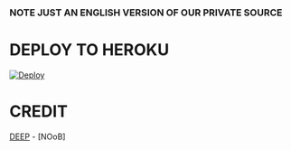 



### NOTE JUST AN ENGLISH VERSION OF OUR PRIVATE SOURCE 



# DEPLOY TO HEROKU 


[![Deploy](https://www.herokucdn.com/deploy/button.svg)](https://heroku.com/deploy?template=https://github.com/Dip-Xd/VCUSERBotT)

# CREDIT

[DEEP](https://t.me/Dip_Xd) - [NOoB]
